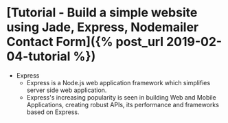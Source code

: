 # [Tutorial - Build a simple website using Jade, Express, Nodemailer Contact Form]({% post_url 2019-02-04-tutorial %})

- Express
  - Express is a Node.js web application framework which simplifies server side web application.
  - Express's increasing popularity is seen in building Web and Mobile Applications, creating robust APIs, its performance and      frameworks based on Express. 
